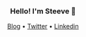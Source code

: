 <h3 align="center">Hello! I'm Steeve 👋</h1>

<p align="center">
  <a href="https://steevep.com">Blog</a> •
  <a href="https://twitter.com/SteevePay">Twitter</a> •
  <a href="https://www.linkedin.com/in/steeve-payraudeau/">Linkedin</a>
</p>
